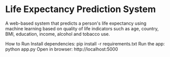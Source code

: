 # Life Expectancy Prediction System
A web-based system that predicts a person's life expectancy using machine learning based on quality of life indicators such as age, country, BMI, education, income, alcohol and tobacco use.

How to Run
Install dependencies: pip install -r requirements.txt
Run the app: python app.py
Open in browser: http://localhost:5000

